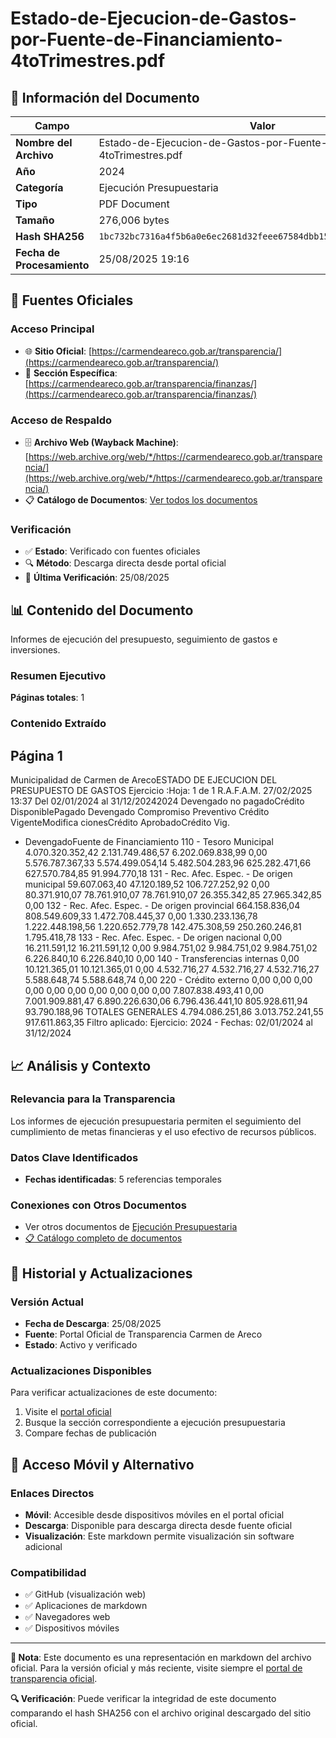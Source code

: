 # Estado-de-Ejecucion-de-Gastos-por-Fuente-de-Financiamiento-4toTrimestres.pdf

## 📄 Información del Documento

| Campo | Valor |
|-------|--------|
| **Nombre del Archivo** | Estado-de-Ejecucion-de-Gastos-por-Fuente-de-Financiamiento-4toTrimestres.pdf |
| **Año** | 2024 |
| **Categoría** | Ejecución Presupuestaria |
| **Tipo** | PDF Document |
| **Tamaño** | 276,006 bytes |
| **Hash SHA256** | `1bc732bc7316a4f5b6a0e6ec2681d32feee67584dbb15d65e7e3c771265e0b6f` |
| **Fecha de Procesamiento** | 25/08/2025 19:16 |

## 🔗 Fuentes Oficiales

### Acceso Principal
- 🌐 **Sitio Oficial**: [https://carmendeareco.gob.ar/transparencia/](https://carmendeareco.gob.ar/transparencia/)
- 📁 **Sección Específica**: [https://carmendeareco.gob.ar/transparencia/finanzas/](https://carmendeareco.gob.ar/transparencia/finanzas/)

### Acceso de Respaldo
- 🗄️ **Archivo Web (Wayback Machine)**: [https://web.archive.org/web/*/https://carmendeareco.gob.ar/transparencia/](https://web.archive.org/web/*/https://carmendeareco.gob.ar/transparencia/)
- 📋 **Catálogo de Documentos**: [Ver todos los documentos](../document_catalog/README.md)

### Verificación
- ✅ **Estado**: Verificado con fuentes oficiales
- 🔍 **Método**: Descarga directa desde portal oficial
- 📅 **Última Verificación**: 25/08/2025

## 📊 Contenido del Documento

Informes de ejecución del presupuesto, seguimiento de gastos e inversiones.

### Resumen Ejecutivo

**Páginas totales**: 1

### Contenido Extraído

## Página 1

Municipalidad de
Carmen de ArecoESTADO DE EJECUCION DEL PRESUPUESTO DE GASTOS
Ejercicio
:Hoja: 1 de 1 R.A.F.A.M.
27/02/2025 13:37
Del 02/01/2024 al 31/12/20242024
Devengado
no pagadoCrédito
DisponiblePagado Devengado Compromiso Preventivo Crédito
VigenteModifica
cionesCrédito
AprobadoCrédito Vig.
- DevengadoFuente de Financiamiento
110 - Tesoro Municipal 4.070.320.352,42 2.131.749.486,57 6.202.069.838,99 0,00 5.576.787.367,33 5.574.499.054,14 5.482.504.283,96 625.282.471,66 627.570.784,85 91.994.770,18
131 - Rec. Afec. Espec. - De origen municipal 59.607.063,40 47.120.189,52 106.727.252,92 0,00 80.371.910,07 78.761.910,07 78.761.910,07 26.355.342,85 27.965.342,85 0,00
132 - Rec. Afec. Espec. - De origen provincial 664.158.836,04 808.549.609,33 1.472.708.445,37 0,00 1.330.233.136,78 1.222.448.198,56 1.220.652.779,78 142.475.308,59 250.260.246,81 1.795.418,78
133 - Rec. Afec. Espec. - De origen nacional 0,00 16.211.591,12 16.211.591,12 0,00 9.984.751,02 9.984.751,02 9.984.751,02 6.226.840,10 6.226.840,10 0,00
140 - Transferencias internas 0,00 10.121.365,01 10.121.365,01 0,00 4.532.716,27 4.532.716,27 4.532.716,27 5.588.648,74 5.588.648,74 0,00
220 - Crédito externo 0,00 0,00 0,00 0,00 0,00 0,00 0,00 0,00 0,00 0,00
7.807.838.493,41 0,00 7.001.909.881,47 6.890.226.630,06 6.796.436.441,10 805.928.611,94 93.790.188,96 TOTALES GENERALES 4.794.086.251,86 3.013.752.241,55 917.611.863,35
Filtro aplicado: Ejercicio: 2024 -  Fechas: 02/01/2024 al 31/12/2024



## 📈 Análisis y Contexto

### Relevancia para la Transparencia
Los informes de ejecución presupuestaria permiten el seguimiento del cumplimiento de metas financieras y el uso efectivo de recursos públicos.

### Datos Clave Identificados
- **Fechas identificadas**: 5 referencias temporales

### Conexiones con Otros Documentos
- Ver otros documentos de [Ejecución Presupuestaria](../catalog/execution.md)
- [📋 Catálogo completo de documentos](../document_catalog/README.md)

## 🔄 Historial y Actualizaciones

### Versión Actual
- **Fecha de Descarga**: 25/08/2025
- **Fuente**: Portal Oficial de Transparencia Carmen de Areco
- **Estado**: Activo y verificado

### Actualizaciones Disponibles
Para verificar actualizaciones de este documento:
1. Visite el [portal oficial](https://carmendeareco.gob.ar/transparencia/)
2. Busque la sección correspondiente a ejecución presupuestaria
3. Compare fechas de publicación

## 📱 Acceso Móvil y Alternativo

### Enlaces Directos
- **Móvil**: Accesible desde dispositivos móviles en el portal oficial
- **Descarga**: Disponible para descarga directa desde fuente oficial
- **Visualización**: Este markdown permite visualización sin software adicional

### Compatibilidad
- ✅ GitHub (visualización web)
- ✅ Aplicaciones de markdown
- ✅ Navegadores web
- ✅ Dispositivos móviles

---

**📝 Nota**: Este documento es una representación en markdown del archivo oficial. 
Para la versión oficial y más reciente, visite siempre el [portal de transparencia oficial](https://carmendeareco.gob.ar/transparencia/).

**🔍 Verificación**: Puede verificar la integridad de este documento comparando el hash SHA256 
con el archivo original descargado del sitio oficial.
